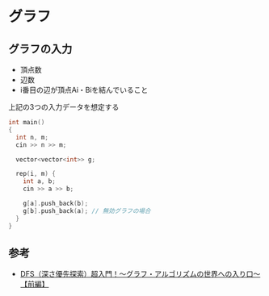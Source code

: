 # グラフ

## グラフの入力
- 頂点数
- 辺数
- i番目の辺が頂点Ai・Biを結んでいること

上記の3つの入力データを想定する

```cpp
int main()
{
  int n, m;
  cin >> n >> m;

  vector<vector<int>> g;

  rep(i, m) {
    int a, b;
    cin >> a >> b;

    g[a].push_back(b);
    g[b].push_back(a); // 無効グラフの場合
  }
}
```

## 参考
- [DFS（深さ優先探索）超入門！〜グラフ・アルゴリズムの世界への入り口〜【前編】](https://qiita.com/drken/items/4a7869c5e304883f539b)
